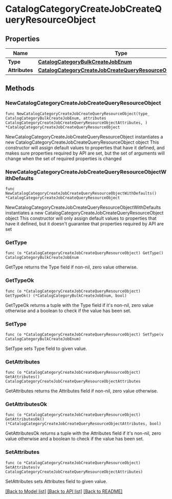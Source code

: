 # CatalogCategoryCreateJobCreateQueryResourceObject

## Properties

Name | Type | Description | Notes
------------ | ------------- | ------------- | -------------
**Type** | [**CatalogCategoryBulkCreateJobEnum**](CatalogCategoryBulkCreateJobEnum.md) |  | 
**Attributes** | [**CatalogCategoryCreateJobCreateQueryResourceObjectAttributes**](CatalogCategoryCreateJobCreateQueryResourceObjectAttributes.md) |  | 

## Methods

### NewCatalogCategoryCreateJobCreateQueryResourceObject

`func NewCatalogCategoryCreateJobCreateQueryResourceObject(type_ CatalogCategoryBulkCreateJobEnum, attributes CatalogCategoryCreateJobCreateQueryResourceObjectAttributes, ) *CatalogCategoryCreateJobCreateQueryResourceObject`

NewCatalogCategoryCreateJobCreateQueryResourceObject instantiates a new CatalogCategoryCreateJobCreateQueryResourceObject object
This constructor will assign default values to properties that have it defined,
and makes sure properties required by API are set, but the set of arguments
will change when the set of required properties is changed

### NewCatalogCategoryCreateJobCreateQueryResourceObjectWithDefaults

`func NewCatalogCategoryCreateJobCreateQueryResourceObjectWithDefaults() *CatalogCategoryCreateJobCreateQueryResourceObject`

NewCatalogCategoryCreateJobCreateQueryResourceObjectWithDefaults instantiates a new CatalogCategoryCreateJobCreateQueryResourceObject object
This constructor will only assign default values to properties that have it defined,
but it doesn't guarantee that properties required by API are set

### GetType

`func (o *CatalogCategoryCreateJobCreateQueryResourceObject) GetType() CatalogCategoryBulkCreateJobEnum`

GetType returns the Type field if non-nil, zero value otherwise.

### GetTypeOk

`func (o *CatalogCategoryCreateJobCreateQueryResourceObject) GetTypeOk() (*CatalogCategoryBulkCreateJobEnum, bool)`

GetTypeOk returns a tuple with the Type field if it's non-nil, zero value otherwise
and a boolean to check if the value has been set.

### SetType

`func (o *CatalogCategoryCreateJobCreateQueryResourceObject) SetType(v CatalogCategoryBulkCreateJobEnum)`

SetType sets Type field to given value.


### GetAttributes

`func (o *CatalogCategoryCreateJobCreateQueryResourceObject) GetAttributes() CatalogCategoryCreateJobCreateQueryResourceObjectAttributes`

GetAttributes returns the Attributes field if non-nil, zero value otherwise.

### GetAttributesOk

`func (o *CatalogCategoryCreateJobCreateQueryResourceObject) GetAttributesOk() (*CatalogCategoryCreateJobCreateQueryResourceObjectAttributes, bool)`

GetAttributesOk returns a tuple with the Attributes field if it's non-nil, zero value otherwise
and a boolean to check if the value has been set.

### SetAttributes

`func (o *CatalogCategoryCreateJobCreateQueryResourceObject) SetAttributes(v CatalogCategoryCreateJobCreateQueryResourceObjectAttributes)`

SetAttributes sets Attributes field to given value.



[[Back to Model list]](../README.md#documentation-for-models) [[Back to API list]](../README.md#documentation-for-api-endpoints) [[Back to README]](../README.md)


